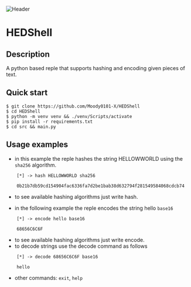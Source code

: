![Header](https://github.com/Moody0101-X/HEDShell/img/scr.png)

# HEDShell

## Description

A python based reple that supports hashing and encoding given pieces of text.

## Quick start

```console
$ git clone https://github.com/Moody0101-X/HEDShell
$ cd HEDShell
$ python -m venv venv && ./venv/Scripts/activate
$ pip install -r requirements.txt
$ cd src && main.py
```

## Usage examples

- in this example the reple hashes the string HELLOWWORLD using the `sha256` algorithm.
```console
	[*] -> hash HELLOWWORLD sha256

	0b21b7db59cd154904fac6336fa7d2be1bab38d632794f281549584068cdcb74
```
- to see available hashing algorithms just write hash.

- in the following example the reple encodes the string hello `base16`
```console
	[*] -> encode hello base16
	
	68656C6C6F
```

- to see available hashing algorithms just write encode.
- to decode strings use the decode command as follows
```console
	[*] -> decode 68656C6C6F base16
	
	hello
```

- other commands: `exit`, `help`


